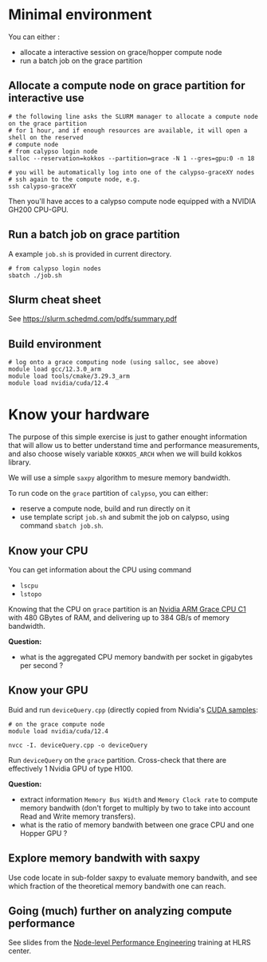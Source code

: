 # Minimal environment

You can either :
- allocate a interactive session on grace/hopper compute node
- run a batch job on the grace partition

## Allocate a compute node on grace partition for interactive use

```shell
# the following line asks the SLURM manager to allocate a compute node on the grace partition
# for 1 hour, and if enough resources are available, it will open a shell on the reserved
# compute node
# from calypso login node
salloc --reservation=kokkos --partition=grace -N 1 --gres=gpu:0 -n 18

# you will be automatically log into one of the calypso-graceXY nodes
# ssh again to the compute node, e.g.
ssh calypso-graceXY
```

Then you'll have acces to a calypso compute node equipped with a NVIDIA GH200 CPU-GPU.

## Run a batch job on grace partition

A example `job.sh` is provided in current directory.

```shell
# from calypso login nodes
sbatch ./job.sh
```

## Slurm cheat sheet

See https://slurm.schedmd.com/pdfs/summary.pdf

## Build environment

```shell
# log onto a grace computing node (using salloc, see above)
module load gcc/12.3.0_arm
module load tools/cmake/3.29.3_arm
module load nvidia/cuda/12.4
```

# Know your hardware

The purpose of this simple exercise is just to gather enought information that will allow us to better understand time and performance measurements, and also choose wisely variable `KOKKOS_ARCH` when we will build kokkos library.

We will use a simple `saxpy` algorithm to mesure memory bandwidth.

To run code on the `grace` partition of `calypso`, you can either:
- reserve a compute node, build and run directly on it
- use template script `job.sh` and submit the job on calypso, using command `sbatch job.sh`.

## Know your CPU

You can get information about the CPU using command
- `lscpu`
- `lstopo`

Knowing that the CPU on `grace` partition is an [Nvidia ARM Grace CPU C1](https://resources.nvidia.com/en-us-grace-cpu/data-center-datasheet) with 480 GBytes of RAM, and delivering up to 384 GB/s of memory bandwidth.

**Question:**
- what is the aggregated CPU memory bandwith per socket in gigabytes per second ?

## Know your GPU

Buid and run `deviceQuery.cpp` (directly copied from Nvidia's [CUDA samples](https://github.com/NVIDIA/cuda-samples/blob/master/Samples/1_Utilities/deviceQuery/deviceQuery.cpp):


```shell
# on the grace compute node
module load nvidia/cuda/12.4

nvcc -I. deviceQuery.cpp -o deviceQuery
```

Run `deviceQuery` on the `grace` partition. Cross-check that there are effectively 1 Nvidia GPU of type H100.

**Question:**
- extract information `Memory Bus Width` and `Memory Clock rate` to compute memory bandwith (don't forget to multiply by two to take into account Read and Write memory transfers).
- what is the ratio of memory bandwith between one grace CPU and one Hopper GPU ?


## Explore memory bandwith with saxpy

Use code locate in sub-folder saxpy to evaluate memory bandwith, and see which fraction of the theoretical memory bandwith one can reach.

## Going (much) further on analyzing compute performance

See slides from the [Node-level Performance Engineering](https://moodle.nhr.fau.de/course/view.php?id=55) training at HLRS center.
